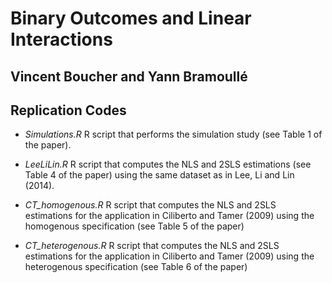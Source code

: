 # Binary Outcomes and Linear Interactions

## Vincent Boucher and Yann Bramoullé

## Replication Codes

+ *Simulations.R* R script that performs the simulation study (see Table 1 of the paper).

+ *LeeLiLin.R* R script that computes the NLS and 2SLS estimations (see Table 4 of the paper) using the same dataset as in Lee, Li and Lin (2014).

+ *CT_homogenous.R* R script that computes the NLS and 2SLS estimations for the application in Ciliberto and Tamer (2009) using the homogenous specification (see Table 5 of the paper)

+ *CT_heterogenous.R* R script that computes the NLS and 2SLS estimations for the application in Ciliberto and Tamer (2009) using the heterogenous specification (see Table 6 of the paper)
